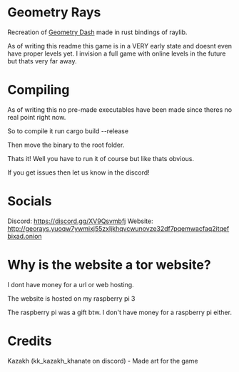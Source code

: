 # Geometry Rays
 Recreation of [Geometry Dash](https://store.steampowered.com/app/322170/Geometry_Dash) made in rust bindings of raylib.

 As of writing this readme this game is in a VERY early state and doesnt even have proper levels yet. I invision a full game with online levels in the future but thats very far away.

# Compiling
 As of writing this no pre-made executables have been made since theres no real point right now.

 So to compile it run cargo build --release

 Then move the binary to the root folder.

 Thats it! Well you have to run it of course but like thats obvious.

 If you get issues then let us know in the discord!

# Socials
 Discord: https://discord.gg/XV9Qsvmbfj
 Website: http://georays.yuoqw7ywmixj55zxljkhqvcwunovze32df7pqemwacfaq2itqefbixad.onion

# Why is the website a tor website?
 I dont have money for a url or web hosting.

 The website is hosted on my raspberry pi 3

 The raspberry pi was a gift btw. I don't have money for a raspberry pi either.

# Credits
 Kazakh (kk_kazakh_khanate on discord) - Made art for the game
